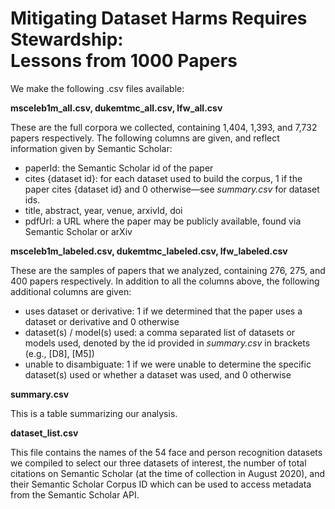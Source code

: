 # Mitigating Dataset Harms Requires Stewardship:<br/>Lessons from 1000 Papers

We make the following .csv files available:

**msceleb1m_all.csv, dukemtmc_all.csv, lfw_all.csv**

These are the full corpora we collected, containing 1,404, 1,393, and 7,732 papers respectively. The following columns are given, and reflect information given by Semantic Scholar:
* paperId: the Semantic Scholar id of the paper
* cites {dataset id}: for each dataset used to build the corpus, 1 if the paper cites {dataset id} and 0 otherwise—see *summary.csv* for dataset ids.
* title, abstract, year, venue, arxivId, doi
* pdfUrl: a URL where the paper may be publicly available, found via Semantic Scholar or arXiv

**msceleb1m_labeled.csv, dukemtmc_labeled.csv, lfw_labeled.csv** 

These are the samples of papers that we analyzed, containing 276, 275, and 400 papers respectively. In addition to all the columns above, the following additional columns are given:
* uses dataset or derivative: 1 if we determined that the paper uses a dataset or derivative and 0 otherwise
* dataset(s) / model(s) used: a comma separated list of datasets or models used, denoted by the id provided in *summary.csv* in brackets (e.g., [D8], [M5])
* unable to disambiguate: 1 if we were unable to determine the specific dataset(s) used or whether a dataset was used, and 0 otherwise

**summary.csv**

This is a table summarizing our analysis.

**dataset_list.csv**

This file contains the names of the 54 face and person recognition datasets we compiled to select our three datasets of interest, the number of total citations on Semantic Scholar (at the time of collection in August 2020), and their Semantic Scholar Corpus ID which can be used to access metadata from the Semantic Scholar API.
